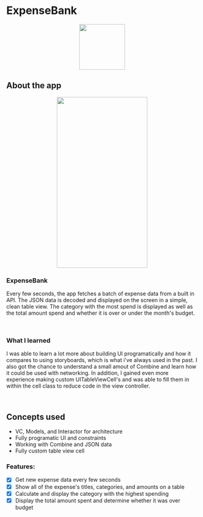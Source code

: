 # ExpenseBank

<p align="center">
<img src="https://user-images.githubusercontent.com/53502826/122479979-dc141800-cf80-11eb-91fc-16c01680f0a2.png" width="120" height="120">
</p>

## About the app

<p align="center">
<img src="https://user-images.githubusercontent.com/53502826/122481100-f3540500-cf82-11eb-96a0-7a893bd7b20e.png" width="238" height="450">
</p>

### ExpenseBank

Every few seconds, the app fetches a batch of expense data from a built in API. The JSON data is decoded and displayed on the screen in a simple, clean table view. The category with the most spend is displayed as well as the total amount spend and whether it is over or under the month's budget.

<br />

### What I learned

I was able to learn a lot more about building UI programatically and how it compares to using storyboards, which is what i've always used in the past. I also got the chance to understand a small amout of Combine and learn how it could be used with networking. In addition, I gained even more experience making custom UITableViewCell's and was able to fill them in within the cell class to reduce code in the view controller.

<br />

## Concepts used

* VC, Models, and Interactor for architecture
* Fully programatic UI and constraints
* Working with Combine and JSON data
* Fully custom table view cell

### Features:

- [x] Get new expense data every few seconds
- [x] Show all of the expense's titles, categories, and amounts on a table
- [x] Calculate and display the category with the highest spending
- [x] Display the total amount spent and determine whether it was over budget

<br />
<br />
